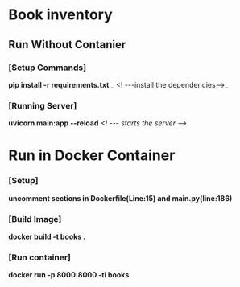 # Book inventory


## Run Without Contanier

### [Setup Commands]

**pip install -r requirements.txt** _ <! ---install the dependencies-->_

### [Running Server]

**uvicorn main:app --reload** _<! --- starts the server -->_

# Run in Docker Container

### [Setup]
**uncomment sections in Dockerfile(Line:15) and main.py(line:186)**

### [Build Image]
**docker build -t books .**

### [Run container]
**docker run -p 8000:8000 -ti books**